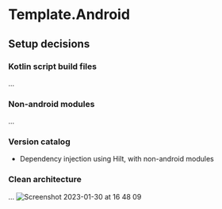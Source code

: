 # Template.Android

## Setup decisions
### Kotlin script build files
...
### Non-android modules
...
### Version catalog
- Dependency injection using Hilt, with non-android modules
### Clean architecture
...
![Screenshot 2023-01-30 at 16 48 09](https://user-images.githubusercontent.com/2270625/215524950-d65bf0ce-1f7a-4c81-a2fa-d6dd4b757420.png)
